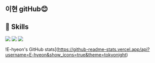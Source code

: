 ## 이현 gitHub😊

🚀 Skills
--
![](https://img.shields.io/badge/JavaScript-F7DF1E?style=for-the-badge&logo=JavaScript&logoColor=white)
![](https://img.shields.io/badge/TypeScript-007ACC?style=for-the-badge&logo=typescript&logoColor=white)
![](https://img.shields.io/badge/React-20232A?style=for-the-badge&logo=react&logoColor=61DAFB)

!E-hyeon's GitHub stats](https://github-readme-stats.vercel.app/api?username=E-hyeon&show_icons=true&theme=tokyonight) <br />

